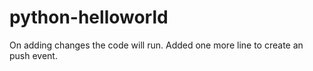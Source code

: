 # python-helloworld
On adding changes the code will run.
Added one more line to create an push event.
